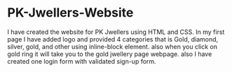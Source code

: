 # PK-Jwellers-Website
I have created the website for PK Jwellers using HTML and CSS. In my first page I have added logo and provided 4 categories that is Gold, diamond, silver, gold, and other using inline-block element. also  when you click on gold ring it will take you to the gold jwellery page webpage. also I have created one login form with validated sign-up form.
